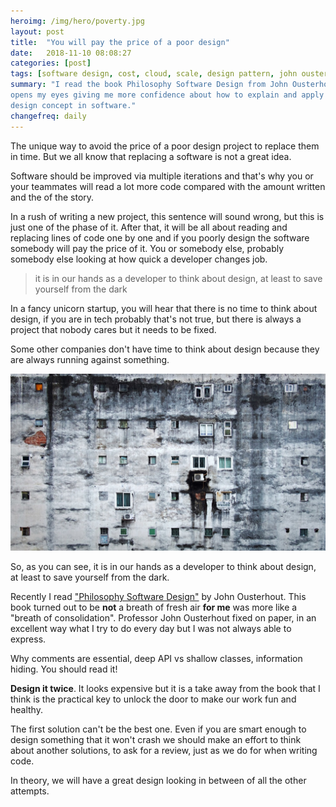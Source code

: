```yaml
---
heroimg: /img/hero/poverty.jpg
layout: post
title:  "You will pay the price of a poor design"
date:   2018-11-10 08:08:27
categories: [post]
tags: [software design, cost, cloud, scale, design pattern, john ousterhout]
summary: "I read the book Philosophy Software Design from John Ousterhout. It
opens my eyes giving me more confidence about how to explain and apply solid
design concept in software."
changefreq: daily
---
```

The unique way to avoid the price of a poor design project to replace them in
time. But we all know that replacing a software is not a great idea.

Software should be improved via multiple iterations and that's why you or your
teammates will read a lot more code compared with the amount written and the of
the story.

In a rush of writing a new project, this sentence will sound wrong, but this is
just one of the phase of it. After that, it will be all about reading and
replacing lines of code one by one and if you poorly design the software
somebody will pay the price of it. You or somebody else, probably somebody else
looking at how quick a developer changes job.

> it is in our hands as a developer to think about design, at
least to save yourself from the dark

In a fancy unicorn startup, you will hear that there is no time to think about
design, if you are in tech probably that's not true, but there is always
a project that nobody cares but it needs to be fixed.

Some other companies don't have time to think about design because they are
always running against something.

<img src="/img/hero/poverty.jpg" class="img-responsive" />

So, as you can see, it is in our hands as a developer to think about design, at
least to save yourself from the dark.

Recently I read ["Philosophy Software
Design"](https://www.amazon.com/Philosophy-Software-Design-John-Ousterhout/dp/1732102201/)
by John Ousterhout. This book turned out to be **not** a breath of fresh air **for
me** was more like a "breath of consolidation". Professor John Ousterhout fixed on
paper, in an excellent way what I try to do every day but I was not always able to express.

Why comments are essential, deep API vs shallow classes, information hiding. You
should read it!

**Design it twice**. It looks expensive but it is a take away from the book that
I think is the practical key to unlock the door to make our work fun and
healthy.

The first solution can't be the best one. Even if you are smart enough to design
something that it won't crash we should make an effort to think about another
solutions, to ask for a review, just as we do for when writing code.

In theory, we will have a great design looking in between of all the other
attempts.
